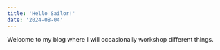 ```yaml
---
title: 'Hello Sailor!'
date: '2024-08-04'
---
```


Welcome to my blog where I will occasionally workshop different things.
